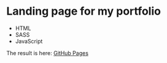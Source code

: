 # Landing page for my portfolio

- HTML
- SASS
- JavaScript

The result is here: [GitHub Pages](https://yevhenmedovnyk.github.io/Britlex_landing-portfolio/)
